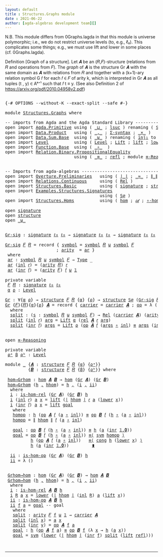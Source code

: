 ```yaml
---
layout: default
title : Structures.Graphs module
date : 2021-06-22
author: [agda-algebras development team][]
---
```


N.B. This module differs from 0Graphs.lagda in that this module is universe polymorphic; i.e., we do not restrict universe levels (to, e.g., ℓ₀). This complicates some things; e.g., we must use lift and lower in some places (cf. 0Graphs.lagda).

Definition [Graph of a structure]. Let 𝑨 be an (𝑅,𝐹)-structure (relations from 𝑅 and operations from 𝐹).
The *graph* of 𝑨 is the structure Gr 𝑨 with the same domain as 𝑨 with relations from 𝑅 and together with a (k+1)-ary relation symbol G 𝑓 for each 𝑓 ∈ 𝐹 of arity k, which is interpreted in Gr 𝑨 as all tuples (t , y) ∈ Aᵏ⁺¹ such that 𝑓 t ≡ y. (See also Definition 2 of https://arxiv.org/pdf/2010.04958v2.pdf)


<pre class="Agda">

<a id="794" class="Symbol">{-#</a> <a id="798" class="Keyword">OPTIONS</a> <a id="806" class="Pragma">--without-K</a> <a id="818" class="Pragma">--exact-split</a> <a id="832" class="Pragma">--safe</a> <a id="839" class="Symbol">#-}</a>

<a id="844" class="Keyword">module</a> <a id="851" href="Structures.Graphs.html" class="Module">Structures.Graphs</a> <a id="869" class="Keyword">where</a>

<a id="876" class="Comment">-- imports from Agda and the Agda Standard Library -------------------------------------------</a>
<a id="971" class="Keyword">open</a> <a id="976" class="Keyword">import</a> <a id="983" href="Agda.Primitive.html" class="Module">Agda.Primitive</a> <a id="998" class="Keyword">using</a> <a id="1004" class="Symbol">(</a> <a id="1006" href="Agda.Primitive.html#810" class="Primitive Operator">_⊔_</a> <a id="1010" class="Symbol">;</a> <a id="1012" href="Agda.Primitive.html#780" class="Primitive">lsuc</a> <a id="1017" class="Symbol">)</a> <a id="1019" class="Keyword">renaming</a> <a id="1028" class="Symbol">(</a> <a id="1030" href="Agda.Primitive.html#326" class="Primitive">Set</a> <a id="1034" class="Symbol">to</a> <a id="1037" class="Primitive">Type</a> <a id="1042" class="Symbol">;</a> <a id="1044" href="Agda.Primitive.html#764" class="Primitive">lzero</a>  <a id="1051" class="Symbol">to</a> <a id="1054" class="Primitive">ℓ₀</a> <a id="1057" class="Symbol">)</a>
<a id="1059" class="Keyword">open</a> <a id="1064" class="Keyword">import</a> <a id="1071" href="Data.Product.html" class="Module">Data.Product</a>   <a id="1086" class="Keyword">using</a> <a id="1092" class="Symbol">(</a> <a id="1094" href="Agda.Builtin.Sigma.html#236" class="InductiveConstructor Operator">_,_</a> <a id="1098" class="Symbol">;</a> <a id="1100" href="Data.Product.html#916" class="Function">Σ-syntax</a> <a id="1109" class="Symbol">;</a> <a id="1111" href="Data.Product.html#1167" class="Function Operator">_×_</a> <a id="1115" class="Symbol">)</a>
<a id="1117" class="Keyword">open</a> <a id="1122" class="Keyword">import</a> <a id="1129" href="Data.Sum.Base.html" class="Module">Data.Sum.Base</a>  <a id="1144" class="Keyword">using</a> <a id="1150" class="Symbol">(</a> <a id="1152" href="Data.Sum.Base.html#734" class="Datatype Operator">_⊎_</a> <a id="1156" class="Symbol">)</a> <a id="1158" class="Keyword">renaming</a> <a id="1167" class="Symbol">(</a> <a id="1169" href="Data.Sum.Base.html#784" class="InductiveConstructor">inj₁</a> <a id="1174" class="Symbol">to</a> <a id="1177" class="InductiveConstructor">inl</a> <a id="1181" class="Symbol">;</a> <a id="1183" href="Data.Sum.Base.html#809" class="InductiveConstructor">inj₂</a> <a id="1188" class="Symbol">to</a> <a id="1191" class="InductiveConstructor">inr</a> <a id="1195" class="Symbol">)</a>
<a id="1197" class="Keyword">open</a> <a id="1202" class="Keyword">import</a> <a id="1209" href="Level.html" class="Module">Level</a>          <a id="1224" class="Keyword">using</a> <a id="1230" class="Symbol">(</a> <a id="1232" href="Agda.Primitive.html#597" class="Postulate">Level</a> <a id="1238" class="Symbol">;</a> <a id="1240" href="Level.html#400" class="Record">Lift</a> <a id="1245" class="Symbol">;</a> <a id="1247" href="Level.html#457" class="InductiveConstructor">lift</a> <a id="1252" class="Symbol">;</a> <a id="1254" href="Level.html#470" class="Field">lower</a> <a id="1260" class="Symbol">)</a>
<a id="1262" class="Keyword">open</a> <a id="1267" class="Keyword">import</a> <a id="1274" href="Function.Base.html" class="Module">Function.Base</a>  <a id="1289" class="Keyword">using</a> <a id="1295" class="Symbol">(</a> <a id="1297" href="Function.Base.html#1031" class="Function Operator">_∘_</a>  <a id="1302" class="Symbol">)</a>
<a id="1304" class="Keyword">open</a> <a id="1309" class="Keyword">import</a> <a id="1316" href="Relation.Binary.PropositionalEquality.html" class="Module">Relation.Binary.PropositionalEquality</a>
                           <a id="1381" class="Keyword">using</a> <a id="1387" class="Symbol">(</a> <a id="1389" href="Agda.Builtin.Equality.html#151" class="Datatype Operator">_≡_</a> <a id="1393" class="Symbol">;</a> <a id="1395" href="Agda.Builtin.Equality.html#208" class="InductiveConstructor">refl</a> <a id="1400" class="Symbol">;</a> <a id="1402" class="Keyword">module</a> <a id="1409" href="Relation.Binary.PropositionalEquality.Core.html#2708" class="Module">≡-Reasoning</a> <a id="1421" class="Symbol">;</a> <a id="1423" href="Relation.Binary.PropositionalEquality.Core.html#1130" class="Function">cong</a> <a id="1428" class="Symbol">;</a> <a id="1430" href="Relation.Binary.PropositionalEquality.Core.html#1684" class="Function">sym</a> <a id="1434" class="Symbol">)</a>


<a id="1438" class="Comment">-- Imports from agda-algebras --------------------------------------------------------------</a>
<a id="1531" class="Keyword">open</a> <a id="1536" class="Keyword">import</a> <a id="1543" href="Overture.Preliminaries.html" class="Module">Overture.Preliminaries</a>   <a id="1568" class="Keyword">using</a> <a id="1574" class="Symbol">(</a> <a id="1576" href="Overture.Preliminaries.html#4155" class="Function Operator">∣_∣</a> <a id="1580" class="Symbol">;</a> <a id="1582" href="Overture.Preliminaries.html#9422" class="Function Operator">_≈_</a> <a id="1586" class="Symbol">;</a> <a id="1588" href="Overture.Preliminaries.html#4193" class="Function Operator">∥_∥</a> <a id="1592" class="Symbol">;</a> <a id="1594" href="Overture.Preliminaries.html#5185" class="Function Operator">_∙_</a> <a id="1598" class="Symbol">;</a> <a id="1600" href="Overture.Preliminaries.html#8516" class="Function">lower∼lift</a> <a id="1611" class="Symbol">;</a> <a id="1613" href="Overture.Preliminaries.html#8440" class="Function">lift∼lower</a> <a id="1624" class="Symbol">;</a> <a id="1626" href="Overture.Preliminaries.html#3412" class="Datatype">𝟙</a><a id="1627" class="Symbol">)</a>
<a id="1629" class="Keyword">open</a> <a id="1634" class="Keyword">import</a> <a id="1641" href="Relations.Continuous.html" class="Module">Relations.Continuous</a>     <a id="1666" class="Keyword">using</a> <a id="1672" class="Symbol">(</a> <a id="1674" href="Relations.Continuous.html#3768" class="Function">Rel</a> <a id="1678" class="Symbol">)</a>
<a id="1680" class="Keyword">open</a> <a id="1685" class="Keyword">import</a> <a id="1692" href="Structures.Basic.html" class="Module">Structures.Basic</a>         <a id="1717" class="Keyword">using</a> <a id="1723" class="Symbol">(</a> <a id="1725" href="Structures.Basic.html#1124" class="Record">signature</a> <a id="1735" class="Symbol">;</a> <a id="1737" href="Structures.Basic.html#1458" class="Record">structure</a> <a id="1747" class="Symbol">)</a>
<a id="1749" class="Keyword">open</a> <a id="1754" class="Keyword">import</a> <a id="1761" href="Examples.Structures.Signatures.html" class="Module">Examples.Structures.Signatures</a>
                                     <a id="1829" class="Keyword">using</a> <a id="1835" class="Symbol">(</a> <a id="1837" href="Examples.Structures.Signatures.html#566" class="Function">S∅</a> <a id="1840" class="Symbol">)</a>
<a id="1842" class="Keyword">open</a> <a id="1847" class="Keyword">import</a> <a id="1854" href="Structures.Homs.html" class="Module">Structures.Homs</a>          <a id="1879" class="Keyword">using</a> <a id="1885" class="Symbol">(</a> <a id="1887" href="Structures.Homs.html#2551" class="Function">hom</a> <a id="1891" class="Symbol">;</a> <a id="1893" href="Structures.Homs.html#3652" class="Function">𝒾𝒹</a> <a id="1896" class="Symbol">;</a> <a id="1898" href="Structures.Homs.html#3560" class="Function">∘-hom</a> <a id="1904" class="Symbol">;</a> <a id="1906" href="Structures.Homs.html#4599" class="Function">𝓁𝒾𝒻𝓉</a> <a id="1911" class="Symbol">;</a> <a id="1913" href="Structures.Homs.html#4979" class="Function">𝓁ℴ𝓌ℯ𝓇</a> <a id="1919" class="Symbol">;</a> <a id="1921" href="Structures.Homs.html#2135" class="Function">is-hom-rel</a><a id="1931" class="Symbol">;</a> <a id="1933" href="Structures.Homs.html#2354" class="Function">is-hom-op</a><a id="1942" class="Symbol">)</a>

<a id="1945" class="Keyword">open</a> <a id="1950" href="Structures.Basic.html#1124" class="Module">signature</a>
<a id="1960" class="Keyword">open</a> <a id="1965" href="Structures.Basic.html#1458" class="Module">structure</a>
<a id="1975" class="Keyword">open</a> <a id="1980" href="Data.Sum.Base.html#734" class="Module Operator">_⊎_</a>


<a id="Gr-sig"></a><a id="1986" href="Structures.Graphs.html#1986" class="Function">Gr-sig</a> <a id="1993" class="Symbol">:</a> <a id="1995" href="Structures.Basic.html#1124" class="Record">signature</a> <a id="2005" href="Structures.Graphs.html#1054" class="Primitive">ℓ₀</a> <a id="2008" href="Structures.Graphs.html#1054" class="Primitive">ℓ₀</a> <a id="2011" class="Symbol">→</a> <a id="2013" href="Structures.Basic.html#1124" class="Record">signature</a> <a id="2023" href="Structures.Graphs.html#1054" class="Primitive">ℓ₀</a> <a id="2026" href="Structures.Graphs.html#1054" class="Primitive">ℓ₀</a> <a id="2029" class="Symbol">→</a> <a id="2031" href="Structures.Basic.html#1124" class="Record">signature</a> <a id="2041" href="Structures.Graphs.html#1054" class="Primitive">ℓ₀</a> <a id="2044" href="Structures.Graphs.html#1054" class="Primitive">ℓ₀</a>

<a id="2048" href="Structures.Graphs.html#1986" class="Function">Gr-sig</a> <a id="2055" href="Structures.Graphs.html#2055" class="Bound">𝐹</a> <a id="2057" href="Structures.Graphs.html#2057" class="Bound">𝑅</a> <a id="2059" class="Symbol">=</a> <a id="2061" class="Keyword">record</a> <a id="2068" class="Symbol">{</a> <a id="2070" href="Structures.Basic.html#1185" class="Field">symbol</a> <a id="2077" class="Symbol">=</a> <a id="2079" href="Structures.Basic.html#1185" class="Field">symbol</a> <a id="2086" href="Structures.Graphs.html#2057" class="Bound">𝑅</a> <a id="2088" href="Data.Sum.Base.html#734" class="Datatype Operator">⊎</a> <a id="2090" href="Structures.Basic.html#1185" class="Field">symbol</a> <a id="2097" href="Structures.Graphs.html#2055" class="Bound">𝐹</a>
                    <a id="2119" class="Symbol">;</a> <a id="2121" href="Structures.Basic.html#1203" class="Field">arity</a>  <a id="2128" class="Symbol">=</a> <a id="2130" href="Structures.Graphs.html#2143" class="Function">ar</a> <a id="2133" class="Symbol">}</a>
 <a id="2136" class="Keyword">where</a>
 <a id="2143" href="Structures.Graphs.html#2143" class="Function">ar</a> <a id="2146" class="Symbol">:</a> <a id="2148" href="Structures.Basic.html#1185" class="Field">symbol</a> <a id="2155" href="Structures.Graphs.html#2057" class="Bound">𝑅</a> <a id="2157" href="Data.Sum.Base.html#734" class="Datatype Operator">⊎</a> <a id="2159" href="Structures.Basic.html#1185" class="Field">symbol</a> <a id="2166" href="Structures.Graphs.html#2055" class="Bound">𝐹</a> <a id="2168" class="Symbol">→</a> <a id="2170" href="Structures.Graphs.html#1037" class="Primitive">Type</a> <a id="2175" class="Symbol">_</a>
 <a id="2178" href="Structures.Graphs.html#2143" class="Function">ar</a> <a id="2181" class="Symbol">(</a><a id="2182" href="Structures.Graphs.html#1177" class="InductiveConstructor">inl</a> <a id="2186" href="Structures.Graphs.html#2186" class="Bound">𝑟</a><a id="2187" class="Symbol">)</a> <a id="2189" class="Symbol">=</a> <a id="2191" class="Symbol">(</a><a id="2192" href="Structures.Basic.html#1203" class="Field">arity</a> <a id="2198" href="Structures.Graphs.html#2057" class="Bound">𝑅</a><a id="2199" class="Symbol">)</a> <a id="2201" href="Structures.Graphs.html#2186" class="Bound">𝑟</a>
 <a id="2204" href="Structures.Graphs.html#2143" class="Function">ar</a> <a id="2207" class="Symbol">(</a><a id="2208" href="Structures.Graphs.html#1191" class="InductiveConstructor">inr</a> <a id="2212" href="Structures.Graphs.html#2212" class="Bound">𝑓</a><a id="2213" class="Symbol">)</a> <a id="2215" class="Symbol">=</a> <a id="2217" class="Symbol">(</a><a id="2218" href="Structures.Basic.html#1203" class="Field">arity</a> <a id="2224" href="Structures.Graphs.html#2055" class="Bound">𝐹</a><a id="2225" class="Symbol">)</a> <a id="2227" href="Structures.Graphs.html#2212" class="Bound">𝑓</a> <a id="2229" href="Data.Sum.Base.html#734" class="Datatype Operator">⊎</a> <a id="2231" href="Overture.Preliminaries.html#3412" class="Datatype">𝟙</a>

<a id="2234" class="Keyword">private</a> <a id="2242" class="Keyword">variable</a>
 <a id="2252" href="Structures.Graphs.html#2252" class="Generalizable">𝐹</a> <a id="2254" href="Structures.Graphs.html#2254" class="Generalizable">𝑅</a> <a id="2256" class="Symbol">:</a> <a id="2258" href="Structures.Basic.html#1124" class="Record">signature</a> <a id="2268" href="Structures.Graphs.html#1054" class="Primitive">ℓ₀</a> <a id="2271" href="Structures.Graphs.html#1054" class="Primitive">ℓ₀</a>
 <a id="2275" href="Structures.Graphs.html#2275" class="Generalizable">α</a> <a id="2277" href="Structures.Graphs.html#2277" class="Generalizable">ρ</a> <a id="2279" class="Symbol">:</a> <a id="2281" href="Agda.Primitive.html#597" class="Postulate">Level</a>

<a id="Gr"></a><a id="2288" href="Structures.Graphs.html#2288" class="Function">Gr</a> <a id="2291" class="Symbol">:</a> <a id="2293" class="Symbol">∀{</a><a id="2295" href="Structures.Graphs.html#2295" class="Bound">α</a> <a id="2297" href="Structures.Graphs.html#2297" class="Bound">ρ</a><a id="2298" class="Symbol">}</a> <a id="2300" class="Symbol">→</a> <a id="2302" href="Structures.Basic.html#1458" class="Record">structure</a> <a id="2312" href="Structures.Graphs.html#2252" class="Generalizable">𝐹</a> <a id="2314" href="Structures.Graphs.html#2254" class="Generalizable">𝑅</a> <a id="2316" class="Symbol">{</a><a id="2317" href="Structures.Graphs.html#2295" class="Bound">α</a><a id="2318" class="Symbol">}</a> <a id="2320" class="Symbol">{</a><a id="2321" href="Structures.Graphs.html#2297" class="Bound">ρ</a><a id="2322" class="Symbol">}</a> <a id="2324" class="Symbol">→</a> <a id="2326" href="Structures.Basic.html#1458" class="Record">structure</a> <a id="2336" href="Examples.Structures.Signatures.html#566" class="Function">S∅</a> <a id="2339" class="Symbol">(</a><a id="2340" href="Structures.Graphs.html#1986" class="Function">Gr-sig</a> <a id="2347" href="Structures.Graphs.html#2252" class="Generalizable">𝐹</a> <a id="2349" href="Structures.Graphs.html#2254" class="Generalizable">𝑅</a><a id="2350" class="Symbol">)</a> <a id="2352" class="Symbol">{</a><a id="2353" href="Structures.Graphs.html#2295" class="Bound">α</a><a id="2354" class="Symbol">}</a> <a id="2356" class="Symbol">{</a><a id="2357" href="Structures.Graphs.html#2295" class="Bound">α</a> <a id="2359" href="Agda.Primitive.html#810" class="Primitive Operator">⊔</a> <a id="2361" href="Structures.Graphs.html#2297" class="Bound">ρ</a><a id="2362" class="Symbol">}</a>
<a id="2364" href="Structures.Graphs.html#2288" class="Function">Gr</a> <a id="2367" class="Symbol">{</a><a id="2368" href="Structures.Graphs.html#2368" class="Bound">𝐹</a><a id="2369" class="Symbol">}{</a><a id="2371" href="Structures.Graphs.html#2371" class="Bound">𝑅</a><a id="2372" class="Symbol">}{</a><a id="2374" href="Structures.Graphs.html#2374" class="Bound">α</a><a id="2375" class="Symbol">}{</a><a id="2377" href="Structures.Graphs.html#2377" class="Bound">ρ</a><a id="2378" class="Symbol">}</a> <a id="2380" href="Structures.Graphs.html#2380" class="Bound">𝑨</a> <a id="2382" class="Symbol">=</a> <a id="2384" class="Keyword">record</a> <a id="2391" class="Symbol">{</a> <a id="2393" href="Structures.Basic.html#1610" class="Field">carrier</a> <a id="2401" class="Symbol">=</a> <a id="2403" href="Structures.Basic.html#1610" class="Field">carrier</a> <a id="2411" href="Structures.Graphs.html#2380" class="Bound">𝑨</a> <a id="2413" class="Symbol">;</a> <a id="2415" href="Structures.Basic.html#1629" class="Field">op</a> <a id="2418" class="Symbol">=</a> <a id="2420" class="Symbol">λ</a> <a id="2422" class="Symbol">()</a> <a id="2425" class="Symbol">;</a> <a id="2427" href="Structures.Basic.html#1713" class="Field">rel</a> <a id="2431" class="Symbol">=</a> <a id="2433" href="Structures.Graphs.html#2451" class="Function">split</a> <a id="2439" class="Symbol">}</a>
  <a id="2443" class="Keyword">where</a>
  <a id="2451" href="Structures.Graphs.html#2451" class="Function">split</a> <a id="2457" class="Symbol">:</a> <a id="2459" class="Symbol">(</a><a id="2460" href="Structures.Graphs.html#2460" class="Bound">s</a> <a id="2462" class="Symbol">:</a> <a id="2464" href="Structures.Basic.html#1185" class="Field">symbol</a> <a id="2471" href="Structures.Graphs.html#2371" class="Bound">𝑅</a> <a id="2473" href="Data.Sum.Base.html#734" class="Datatype Operator">⊎</a> <a id="2475" href="Structures.Basic.html#1185" class="Field">symbol</a> <a id="2482" href="Structures.Graphs.html#2368" class="Bound">𝐹</a><a id="2483" class="Symbol">)</a> <a id="2485" class="Symbol">→</a> <a id="2487" href="Relations.Continuous.html#3768" class="Function">Rel</a> <a id="2491" class="Symbol">(</a><a id="2492" href="Structures.Basic.html#1610" class="Field">carrier</a> <a id="2500" href="Structures.Graphs.html#2380" class="Bound">𝑨</a><a id="2501" class="Symbol">)</a> <a id="2503" class="Symbol">(</a><a id="2504" href="Structures.Basic.html#1203" class="Field">arity</a> <a id="2510" class="Symbol">(</a><a id="2511" href="Structures.Graphs.html#1986" class="Function">Gr-sig</a> <a id="2518" href="Structures.Graphs.html#2368" class="Bound">𝐹</a> <a id="2520" href="Structures.Graphs.html#2371" class="Bound">𝑅</a><a id="2521" class="Symbol">)</a> <a id="2523" href="Structures.Graphs.html#2460" class="Bound">s</a><a id="2524" class="Symbol">)</a> <a id="2526" class="Symbol">{</a><a id="2527" href="Structures.Graphs.html#2374" class="Bound">α</a> <a id="2529" href="Agda.Primitive.html#810" class="Primitive Operator">⊔</a> <a id="2531" href="Structures.Graphs.html#2377" class="Bound">ρ</a><a id="2532" class="Symbol">}</a>
  <a id="2536" href="Structures.Graphs.html#2451" class="Function">split</a> <a id="2542" class="Symbol">(</a><a id="2543" href="Structures.Graphs.html#1177" class="InductiveConstructor">inl</a> <a id="2547" href="Structures.Graphs.html#2547" class="Bound">𝑟</a><a id="2548" class="Symbol">)</a> <a id="2550" href="Structures.Graphs.html#2550" class="Bound">arg</a> <a id="2554" class="Symbol">=</a> <a id="2556" href="Level.html#400" class="Record">Lift</a> <a id="2561" href="Structures.Graphs.html#2374" class="Bound">α</a> <a id="2563" class="Symbol">(</a><a id="2564" href="Structures.Basic.html#1713" class="Field">rel</a> <a id="2568" href="Structures.Graphs.html#2380" class="Bound">𝑨</a> <a id="2570" href="Structures.Graphs.html#2547" class="Bound">𝑟</a> <a id="2572" href="Structures.Graphs.html#2550" class="Bound">arg</a><a id="2575" class="Symbol">)</a>
  <a id="2579" href="Structures.Graphs.html#2451" class="Function">split</a> <a id="2585" class="Symbol">(</a><a id="2586" href="Structures.Graphs.html#1191" class="InductiveConstructor">inr</a> <a id="2590" href="Structures.Graphs.html#2590" class="Bound">𝑓</a><a id="2591" class="Symbol">)</a> <a id="2593" href="Structures.Graphs.html#2593" class="Bound">args</a> <a id="2598" class="Symbol">=</a> <a id="2600" href="Level.html#400" class="Record">Lift</a> <a id="2605" href="Structures.Graphs.html#2377" class="Bound">ρ</a> <a id="2607" class="Symbol">(</a><a id="2608" href="Structures.Basic.html#1629" class="Field">op</a> <a id="2611" href="Structures.Graphs.html#2380" class="Bound">𝑨</a> <a id="2613" href="Structures.Graphs.html#2590" class="Bound">𝑓</a> <a id="2615" class="Symbol">(</a><a id="2616" href="Structures.Graphs.html#2593" class="Bound">args</a> <a id="2621" href="Function.Base.html#1031" class="Function Operator">∘</a> <a id="2623" href="Structures.Graphs.html#1177" class="InductiveConstructor">inl</a><a id="2626" class="Symbol">)</a> <a id="2628" href="Agda.Builtin.Equality.html#151" class="Datatype Operator">≡</a> <a id="2630" href="Structures.Graphs.html#2593" class="Bound">args</a> <a id="2635" class="Symbol">(</a><a id="2636" href="Structures.Graphs.html#1191" class="InductiveConstructor">inr</a> <a id="2640" href="Overture.Preliminaries.html#3431" class="InductiveConstructor">𝟙.𝟎</a><a id="2643" class="Symbol">))</a>


<a id="2648" class="Keyword">open</a> <a id="2653" href="Relation.Binary.PropositionalEquality.Core.html#2708" class="Module">≡-Reasoning</a>

<a id="2666" class="Keyword">private</a> <a id="2674" class="Keyword">variable</a>
 <a id="2684" href="Structures.Graphs.html#2684" class="Generalizable">ρᵃ</a> <a id="2687" href="Structures.Graphs.html#2687" class="Generalizable">β</a> <a id="2689" href="Structures.Graphs.html#2689" class="Generalizable">ρᵇ</a> <a id="2692" class="Symbol">:</a> <a id="2694" href="Agda.Primitive.html#597" class="Postulate">Level</a>

<a id="2701" class="Keyword">module</a> <a id="2708" href="Structures.Graphs.html#2708" class="Module">_</a> <a id="2710" class="Symbol">{</a><a id="2711" href="Structures.Graphs.html#2711" class="Bound">𝑨</a> <a id="2713" class="Symbol">:</a> <a id="2715" href="Structures.Basic.html#1458" class="Record">structure</a> <a id="2725" href="Structures.Graphs.html#2252" class="Generalizable">𝐹</a> <a id="2727" href="Structures.Graphs.html#2254" class="Generalizable">𝑅</a> <a id="2729" class="Symbol">{</a><a id="2730" href="Structures.Graphs.html#2275" class="Generalizable">α</a><a id="2731" class="Symbol">}</a> <a id="2733" class="Symbol">{</a><a id="2734" href="Structures.Graphs.html#2684" class="Generalizable">ρᵃ</a><a id="2736" class="Symbol">}}</a>
         <a id="2748" class="Symbol">{</a><a id="2749" href="Structures.Graphs.html#2749" class="Bound">𝑩</a> <a id="2751" class="Symbol">:</a> <a id="2753" href="Structures.Basic.html#1458" class="Record">structure</a> <a id="2763" href="Structures.Graphs.html#2252" class="Generalizable">𝐹</a> <a id="2765" href="Structures.Graphs.html#2254" class="Generalizable">𝑅</a> <a id="2767" class="Symbol">{</a><a id="2768" href="Structures.Graphs.html#2687" class="Generalizable">β</a><a id="2769" class="Symbol">}</a> <a id="2771" class="Symbol">{</a><a id="2772" href="Structures.Graphs.html#2689" class="Generalizable">ρᵇ</a><a id="2774" class="Symbol">}}</a> <a id="2777" class="Keyword">where</a>

 <a id="2785" href="Structures.Graphs.html#2785" class="Function">hom→Grhom</a> <a id="2795" class="Symbol">:</a> <a id="2797" href="Structures.Homs.html#2551" class="Function">hom</a> <a id="2801" href="Structures.Graphs.html#2711" class="Bound">𝑨</a> <a id="2803" href="Structures.Graphs.html#2749" class="Bound">𝑩</a> <a id="2805" class="Symbol">→</a> <a id="2807" href="Structures.Homs.html#2551" class="Function">hom</a> <a id="2811" class="Symbol">(</a><a id="2812" href="Structures.Graphs.html#2288" class="Function">Gr</a> <a id="2815" href="Structures.Graphs.html#2711" class="Bound">𝑨</a><a id="2816" class="Symbol">)</a> <a id="2818" class="Symbol">(</a><a id="2819" href="Structures.Graphs.html#2288" class="Function">Gr</a> <a id="2822" href="Structures.Graphs.html#2749" class="Bound">𝑩</a><a id="2823" class="Symbol">)</a>
 <a id="2826" href="Structures.Graphs.html#2785" class="Function">hom→Grhom</a> <a id="2836" class="Symbol">(</a><a id="2837" href="Structures.Graphs.html#2837" class="Bound">h</a> <a id="2839" href="Agda.Builtin.Sigma.html#236" class="InductiveConstructor Operator">,</a> <a id="2841" href="Structures.Graphs.html#2841" class="Bound">hhom</a><a id="2845" class="Symbol">)</a> <a id="2847" class="Symbol">=</a> <a id="2849" href="Structures.Graphs.html#2837" class="Bound">h</a> <a id="2851" href="Agda.Builtin.Sigma.html#236" class="InductiveConstructor Operator">,</a> <a id="2853" class="Symbol">(</a><a id="2854" href="Structures.Graphs.html#2872" class="Function">i</a> <a id="2856" href="Agda.Builtin.Sigma.html#236" class="InductiveConstructor Operator">,</a> <a id="2858" href="Structures.Graphs.html#3271" class="Function">ii</a><a id="2860" class="Symbol">)</a>
  <a id="2864" class="Keyword">where</a>
  <a id="2872" href="Structures.Graphs.html#2872" class="Function">i</a> <a id="2874" class="Symbol">:</a> <a id="2876" href="Structures.Homs.html#2135" class="Function">is-hom-rel</a> <a id="2887" class="Symbol">(</a><a id="2888" href="Structures.Graphs.html#2288" class="Function">Gr</a> <a id="2891" href="Structures.Graphs.html#2711" class="Bound">𝑨</a><a id="2892" class="Symbol">)</a> <a id="2894" class="Symbol">(</a><a id="2895" href="Structures.Graphs.html#2288" class="Function">Gr</a> <a id="2898" href="Structures.Graphs.html#2749" class="Bound">𝑩</a><a id="2899" class="Symbol">)</a> <a id="2901" href="Structures.Graphs.html#2837" class="Bound">h</a>
  <a id="2905" href="Structures.Graphs.html#2872" class="Function">i</a> <a id="2907" class="Symbol">(</a><a id="2908" href="Structures.Graphs.html#1177" class="InductiveConstructor">inl</a> <a id="2912" href="Structures.Graphs.html#2912" class="Bound">𝑟</a><a id="2913" class="Symbol">)</a> <a id="2915" href="Structures.Graphs.html#2915" class="Bound">a</a> <a id="2917" href="Structures.Graphs.html#2917" class="Bound">x</a> <a id="2919" class="Symbol">=</a> <a id="2921" href="Level.html#457" class="InductiveConstructor">lift</a> <a id="2926" class="Symbol">(</a><a id="2927" href="Overture.Preliminaries.html#4155" class="Function Operator">∣</a> <a id="2929" href="Structures.Graphs.html#2841" class="Bound">hhom</a> <a id="2934" href="Overture.Preliminaries.html#4155" class="Function Operator">∣</a> <a id="2936" href="Structures.Graphs.html#2912" class="Bound">𝑟</a> <a id="2938" href="Structures.Graphs.html#2915" class="Bound">a</a> <a id="2940" class="Symbol">(</a><a id="2941" href="Level.html#470" class="Field">lower</a> <a id="2947" href="Structures.Graphs.html#2917" class="Bound">x</a><a id="2948" class="Symbol">))</a>
  <a id="2953" href="Structures.Graphs.html#2872" class="Function">i</a> <a id="2955" class="Symbol">(</a><a id="2956" href="Structures.Graphs.html#1191" class="InductiveConstructor">inr</a> <a id="2960" href="Structures.Graphs.html#2960" class="Bound">𝑓</a><a id="2961" class="Symbol">)</a> <a id="2963" href="Structures.Graphs.html#2963" class="Bound">a</a> <a id="2965" href="Structures.Graphs.html#2965" class="Bound">x</a> <a id="2967" class="Symbol">=</a> <a id="2969" href="Level.html#457" class="InductiveConstructor">lift</a> <a id="2974" href="Structures.Graphs.html#3081" class="Function">goal</a>
   <a id="2982" class="Keyword">where</a>
   <a id="2991" href="Structures.Graphs.html#2991" class="Function">homop</a> <a id="2997" class="Symbol">:</a> <a id="2999" href="Structures.Graphs.html#2837" class="Bound">h</a> <a id="3001" class="Symbol">(</a><a id="3002" href="Structures.Basic.html#1629" class="Field">op</a> <a id="3005" href="Structures.Graphs.html#2711" class="Bound">𝑨</a> <a id="3007" href="Structures.Graphs.html#2960" class="Bound">𝑓</a> <a id="3009" class="Symbol">(</a><a id="3010" href="Structures.Graphs.html#2963" class="Bound">a</a> <a id="3012" href="Function.Base.html#1031" class="Function Operator">∘</a> <a id="3014" href="Structures.Graphs.html#1177" class="InductiveConstructor">inl</a><a id="3017" class="Symbol">))</a> <a id="3020" href="Agda.Builtin.Equality.html#151" class="Datatype Operator">≡</a> <a id="3022" href="Structures.Basic.html#1629" class="Field">op</a> <a id="3025" href="Structures.Graphs.html#2749" class="Bound">𝑩</a> <a id="3027" href="Structures.Graphs.html#2960" class="Bound">𝑓</a> <a id="3029" class="Symbol">(</a><a id="3030" href="Structures.Graphs.html#2837" class="Bound">h</a> <a id="3032" href="Function.Base.html#1031" class="Function Operator">∘</a> <a id="3034" class="Symbol">(</a><a id="3035" href="Structures.Graphs.html#2963" class="Bound">a</a> <a id="3037" href="Function.Base.html#1031" class="Function Operator">∘</a> <a id="3039" href="Structures.Graphs.html#1177" class="InductiveConstructor">inl</a><a id="3042" class="Symbol">))</a>
   <a id="3048" href="Structures.Graphs.html#2991" class="Function">homop</a> <a id="3054" class="Symbol">=</a> <a id="3056" href="Overture.Preliminaries.html#4193" class="Function Operator">∥</a> <a id="3058" href="Structures.Graphs.html#2841" class="Bound">hhom</a> <a id="3063" href="Overture.Preliminaries.html#4193" class="Function Operator">∥</a> <a id="3065" href="Structures.Graphs.html#2960" class="Bound">𝑓</a> <a id="3067" class="Symbol">(</a><a id="3068" href="Structures.Graphs.html#2963" class="Bound">a</a> <a id="3070" href="Function.Base.html#1031" class="Function Operator">∘</a> <a id="3072" href="Structures.Graphs.html#1177" class="InductiveConstructor">inl</a><a id="3075" class="Symbol">)</a>

   <a id="3081" href="Structures.Graphs.html#3081" class="Function">goal</a> <a id="3086" class="Symbol">:</a> <a id="3088" href="Structures.Basic.html#1629" class="Field">op</a> <a id="3091" href="Structures.Graphs.html#2749" class="Bound">𝑩</a> <a id="3093" href="Structures.Graphs.html#2960" class="Bound">𝑓</a> <a id="3095" class="Symbol">(</a><a id="3096" href="Structures.Graphs.html#2837" class="Bound">h</a> <a id="3098" href="Function.Base.html#1031" class="Function Operator">∘</a> <a id="3100" class="Symbol">(</a><a id="3101" href="Structures.Graphs.html#2963" class="Bound">a</a> <a id="3103" href="Function.Base.html#1031" class="Function Operator">∘</a> <a id="3105" href="Structures.Graphs.html#1177" class="InductiveConstructor">inl</a><a id="3108" class="Symbol">))</a> <a id="3111" href="Agda.Builtin.Equality.html#151" class="Datatype Operator">≡</a> <a id="3113" href="Structures.Graphs.html#2837" class="Bound">h</a> <a id="3115" class="Symbol">(</a><a id="3116" href="Structures.Graphs.html#2963" class="Bound">a</a> <a id="3118" class="Symbol">(</a><a id="3119" href="Structures.Graphs.html#1191" class="InductiveConstructor">inr</a> <a id="3123" href="Overture.Preliminaries.html#3431" class="InductiveConstructor">𝟙.𝟎</a><a id="3126" class="Symbol">))</a>
   <a id="3132" href="Structures.Graphs.html#3081" class="Function">goal</a> <a id="3137" class="Symbol">=</a> <a id="3139" href="Structures.Basic.html#1629" class="Field">op</a> <a id="3142" href="Structures.Graphs.html#2749" class="Bound">𝑩</a> <a id="3144" href="Structures.Graphs.html#2960" class="Bound">𝑓</a> <a id="3146" class="Symbol">(</a><a id="3147" href="Structures.Graphs.html#2837" class="Bound">h</a> <a id="3149" href="Function.Base.html#1031" class="Function Operator">∘</a> <a id="3151" class="Symbol">(</a><a id="3152" href="Structures.Graphs.html#2963" class="Bound">a</a> <a id="3154" href="Function.Base.html#1031" class="Function Operator">∘</a> <a id="3156" href="Structures.Graphs.html#1177" class="InductiveConstructor">inl</a><a id="3159" class="Symbol">))</a> <a id="3162" href="Relation.Binary.PropositionalEquality.Core.html#2923" class="Function">≡⟨</a> <a id="3165" href="Relation.Binary.PropositionalEquality.Core.html#1684" class="Function">sym</a> <a id="3169" href="Structures.Graphs.html#2991" class="Function">homop</a> <a id="3175" href="Relation.Binary.PropositionalEquality.Core.html#2923" class="Function">⟩</a>
          <a id="3187" href="Structures.Graphs.html#2837" class="Bound">h</a> <a id="3189" class="Symbol">(</a><a id="3190" href="Structures.Basic.html#1629" class="Field">op</a> <a id="3193" href="Structures.Graphs.html#2711" class="Bound">𝑨</a> <a id="3195" href="Structures.Graphs.html#2960" class="Bound">𝑓</a> <a id="3197" class="Symbol">(</a><a id="3198" href="Structures.Graphs.html#2963" class="Bound">a</a> <a id="3200" href="Function.Base.html#1031" class="Function Operator">∘</a> <a id="3202" href="Structures.Graphs.html#1177" class="InductiveConstructor">inl</a><a id="3205" class="Symbol">))</a>   <a id="3210" href="Relation.Binary.PropositionalEquality.Core.html#2923" class="Function">≡⟨</a> <a id="3213" href="Relation.Binary.PropositionalEquality.Core.html#1130" class="Function">cong</a> <a id="3218" href="Structures.Graphs.html#2837" class="Bound">h</a> <a id="3220" class="Symbol">(</a><a id="3221" href="Level.html#470" class="Field">lower</a> <a id="3227" href="Structures.Graphs.html#2965" class="Bound">x</a><a id="3228" class="Symbol">)</a> <a id="3230" href="Relation.Binary.PropositionalEquality.Core.html#2923" class="Function">⟩</a>
          <a id="3242" href="Structures.Graphs.html#2837" class="Bound">h</a> <a id="3244" class="Symbol">(</a><a id="3245" href="Structures.Graphs.html#2963" class="Bound">a</a> <a id="3247" class="Symbol">(</a><a id="3248" href="Structures.Graphs.html#1191" class="InductiveConstructor">inr</a> <a id="3252" href="Overture.Preliminaries.html#3431" class="InductiveConstructor">𝟙.𝟎</a><a id="3255" class="Symbol">))</a>         <a id="3266" href="Relation.Binary.PropositionalEquality.Core.html#3105" class="Function Operator">∎</a>

  <a id="3271" href="Structures.Graphs.html#3271" class="Function">ii</a> <a id="3274" class="Symbol">:</a> <a id="3276" href="Structures.Homs.html#2354" class="Function">is-hom-op</a> <a id="3286" class="Symbol">(</a><a id="3287" href="Structures.Graphs.html#2288" class="Function">Gr</a> <a id="3290" href="Structures.Graphs.html#2711" class="Bound">𝑨</a><a id="3291" class="Symbol">)</a> <a id="3293" class="Symbol">(</a><a id="3294" href="Structures.Graphs.html#2288" class="Function">Gr</a> <a id="3297" href="Structures.Graphs.html#2749" class="Bound">𝑩</a><a id="3298" class="Symbol">)</a> <a id="3300" href="Structures.Graphs.html#2837" class="Bound">h</a>
  <a id="3304" href="Structures.Graphs.html#3271" class="Function">ii</a> <a id="3307" class="Symbol">=</a> <a id="3309" class="Symbol">λ</a> <a id="3311" class="Symbol">()</a>


 <a id="3317" href="Structures.Graphs.html#3317" class="Function">Grhom→hom</a> <a id="3327" class="Symbol">:</a> <a id="3329" href="Structures.Homs.html#2551" class="Function">hom</a> <a id="3333" class="Symbol">(</a><a id="3334" href="Structures.Graphs.html#2288" class="Function">Gr</a> <a id="3337" href="Structures.Graphs.html#2711" class="Bound">𝑨</a><a id="3338" class="Symbol">)</a> <a id="3340" class="Symbol">(</a><a id="3341" href="Structures.Graphs.html#2288" class="Function">Gr</a> <a id="3344" href="Structures.Graphs.html#2749" class="Bound">𝑩</a><a id="3345" class="Symbol">)</a> <a id="3347" class="Symbol">→</a> <a id="3349" href="Structures.Homs.html#2551" class="Function">hom</a> <a id="3353" href="Structures.Graphs.html#2711" class="Bound">𝑨</a> <a id="3355" href="Structures.Graphs.html#2749" class="Bound">𝑩</a>
 <a id="3358" href="Structures.Graphs.html#3317" class="Function">Grhom→hom</a> <a id="3368" class="Symbol">(</a><a id="3369" href="Structures.Graphs.html#3369" class="Bound">h</a> <a id="3371" href="Agda.Builtin.Sigma.html#236" class="InductiveConstructor Operator">,</a> <a id="3373" href="Structures.Graphs.html#3373" class="Bound">hhom</a><a id="3377" class="Symbol">)</a> <a id="3379" class="Symbol">=</a> <a id="3381" href="Structures.Graphs.html#3369" class="Bound">h</a> <a id="3383" href="Agda.Builtin.Sigma.html#236" class="InductiveConstructor Operator">,</a> <a id="3385" class="Symbol">(</a><a id="3386" href="Structures.Graphs.html#3404" class="Function">i</a> <a id="3388" href="Agda.Builtin.Sigma.html#236" class="InductiveConstructor Operator">,</a> <a id="3390" href="Structures.Graphs.html#3475" class="Function">ii</a><a id="3392" class="Symbol">)</a>
  <a id="3396" class="Keyword">where</a>
  <a id="3404" href="Structures.Graphs.html#3404" class="Function">i</a> <a id="3406" class="Symbol">:</a> <a id="3408" href="Structures.Homs.html#2135" class="Function">is-hom-rel</a> <a id="3419" href="Structures.Graphs.html#2711" class="Bound">𝑨</a> <a id="3421" href="Structures.Graphs.html#2749" class="Bound">𝑩</a> <a id="3423" href="Structures.Graphs.html#3369" class="Bound">h</a>
  <a id="3427" href="Structures.Graphs.html#3404" class="Function">i</a> <a id="3429" href="Structures.Graphs.html#3429" class="Bound">R</a> <a id="3431" href="Structures.Graphs.html#3431" class="Bound">a</a> <a id="3433" href="Structures.Graphs.html#3433" class="Bound">x</a> <a id="3435" class="Symbol">=</a> <a id="3437" href="Level.html#470" class="Field">lower</a> <a id="3443" class="Symbol">(</a><a id="3444" href="Overture.Preliminaries.html#4155" class="Function Operator">∣</a> <a id="3446" href="Structures.Graphs.html#3373" class="Bound">hhom</a> <a id="3451" href="Overture.Preliminaries.html#4155" class="Function Operator">∣</a> <a id="3453" class="Symbol">(</a><a id="3454" href="Structures.Graphs.html#1177" class="InductiveConstructor">inl</a> <a id="3458" href="Structures.Graphs.html#3429" class="Bound">R</a><a id="3459" class="Symbol">)</a> <a id="3461" href="Structures.Graphs.html#3431" class="Bound">a</a> <a id="3463" class="Symbol">(</a><a id="3464" href="Level.html#457" class="InductiveConstructor">lift</a> <a id="3469" href="Structures.Graphs.html#3433" class="Bound">x</a><a id="3470" class="Symbol">))</a>
  <a id="3475" href="Structures.Graphs.html#3475" class="Function">ii</a> <a id="3478" class="Symbol">:</a> <a id="3480" href="Structures.Homs.html#2354" class="Function">is-hom-op</a> <a id="3490" href="Structures.Graphs.html#2711" class="Bound">𝑨</a> <a id="3492" href="Structures.Graphs.html#2749" class="Bound">𝑩</a> <a id="3494" href="Structures.Graphs.html#3369" class="Bound">h</a>
  <a id="3498" href="Structures.Graphs.html#3475" class="Function">ii</a> <a id="3501" href="Structures.Graphs.html#3501" class="Bound">f</a> <a id="3503" href="Structures.Graphs.html#3503" class="Bound">a</a> <a id="3505" class="Symbol">=</a> <a id="3507" href="Structures.Graphs.html#3620" class="Function">goal</a> <a id="3512" class="Comment">-- goal</a>
   <a id="3523" class="Keyword">where</a>
   <a id="3532" href="Structures.Graphs.html#3532" class="Function">split</a> <a id="3538" class="Symbol">:</a> <a id="3540" href="Structures.Basic.html#1203" class="Field">arity</a> <a id="3546" href="Structures.Graphs.html#2725" class="Bound">𝐹</a> <a id="3548" href="Structures.Graphs.html#3501" class="Bound">f</a> <a id="3550" href="Data.Sum.Base.html#734" class="Datatype Operator">⊎</a> <a id="3552" href="Overture.Preliminaries.html#3412" class="Datatype">𝟙</a> <a id="3554" class="Symbol">→</a> <a id="3556" href="Structures.Basic.html#1610" class="Field">carrier</a> <a id="3564" href="Structures.Graphs.html#2711" class="Bound">𝑨</a>
   <a id="3569" href="Structures.Graphs.html#3532" class="Function">split</a> <a id="3575" class="Symbol">(</a><a id="3576" href="Structures.Graphs.html#1177" class="InductiveConstructor">inl</a> <a id="3580" href="Structures.Graphs.html#3580" class="Bound">x</a><a id="3581" class="Symbol">)</a> <a id="3583" class="Symbol">=</a> <a id="3585" href="Structures.Graphs.html#3503" class="Bound">a</a> <a id="3587" href="Structures.Graphs.html#3580" class="Bound">x</a>
   <a id="3592" href="Structures.Graphs.html#3532" class="Function">split</a> <a id="3598" class="Symbol">(</a><a id="3599" href="Structures.Graphs.html#1191" class="InductiveConstructor">inr</a> <a id="3603" href="Structures.Graphs.html#3603" class="Bound">y</a><a id="3604" class="Symbol">)</a> <a id="3606" class="Symbol">=</a> <a id="3608" href="Structures.Basic.html#1629" class="Field">op</a> <a id="3611" href="Structures.Graphs.html#2711" class="Bound">𝑨</a> <a id="3613" href="Structures.Graphs.html#3501" class="Bound">f</a> <a id="3615" href="Structures.Graphs.html#3503" class="Bound">a</a>
   <a id="3620" href="Structures.Graphs.html#3620" class="Function">goal</a> <a id="3625" class="Symbol">:</a> <a id="3627" href="Structures.Graphs.html#3369" class="Bound">h</a> <a id="3629" class="Symbol">(</a><a id="3630" href="Structures.Basic.html#1629" class="Field">op</a> <a id="3633" href="Structures.Graphs.html#2711" class="Bound">𝑨</a> <a id="3635" href="Structures.Graphs.html#3501" class="Bound">f</a> <a id="3637" href="Structures.Graphs.html#3503" class="Bound">a</a><a id="3638" class="Symbol">)</a> <a id="3640" href="Agda.Builtin.Equality.html#151" class="Datatype Operator">≡</a> <a id="3642" href="Structures.Basic.html#1629" class="Field">op</a> <a id="3645" href="Structures.Graphs.html#2749" class="Bound">𝑩</a> <a id="3647" href="Structures.Graphs.html#3501" class="Bound">f</a> <a id="3649" class="Symbol">(λ</a> <a id="3652" href="Structures.Graphs.html#3652" class="Bound">x</a> <a id="3654" class="Symbol">→</a> <a id="3656" href="Structures.Graphs.html#3369" class="Bound">h</a> <a id="3658" class="Symbol">(</a><a id="3659" href="Structures.Graphs.html#3503" class="Bound">a</a> <a id="3661" href="Structures.Graphs.html#3652" class="Bound">x</a><a id="3662" class="Symbol">))</a>
   <a id="3668" href="Structures.Graphs.html#3620" class="Function">goal</a> <a id="3673" class="Symbol">=</a> <a id="3675" href="Relation.Binary.PropositionalEquality.Core.html#1684" class="Function">sym</a> <a id="3679" class="Symbol">(</a><a id="3680" href="Level.html#470" class="Field">lower</a> <a id="3686" class="Symbol">(</a><a id="3687" href="Overture.Preliminaries.html#4155" class="Function Operator">∣</a> <a id="3689" href="Structures.Graphs.html#3373" class="Bound">hhom</a> <a id="3694" href="Overture.Preliminaries.html#4155" class="Function Operator">∣</a> <a id="3696" class="Symbol">(</a><a id="3697" href="Structures.Graphs.html#1191" class="InductiveConstructor">inr</a> <a id="3701" href="Structures.Graphs.html#3501" class="Bound">f</a><a id="3702" class="Symbol">)</a> <a id="3704" href="Structures.Graphs.html#3532" class="Function">split</a> <a id="3710" class="Symbol">(</a><a id="3711" href="Level.html#457" class="InductiveConstructor">lift</a> <a id="3716" href="Agda.Builtin.Equality.html#208" class="InductiveConstructor">refl</a><a id="3720" class="Symbol">)))</a>


</pre>

------------------------------

[agda-algebras development team]: https://github.com/ualib/agda-algebras#the-agda-algebras-development-team

